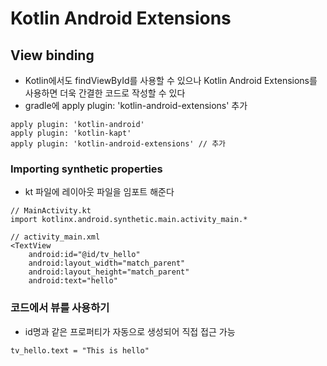 # Kotlin Android Extensions

## View binding
- Kotlin에서도 findViewById를 사용할 수 있으나 Kotlin Android Extensions를 사용하면 더욱 간결한 코드로 작성할 수 있다
- gradle에 apply plugin: 'kotlin-android-extensions' 추가

```
apply plugin: 'kotlin-android'
apply plugin: 'kotlin-kapt'
apply plugin: 'kotlin-android-extensions' // 추가
```

### Importing synthetic properties
- kt 파일에 레이아웃 파일을 임포트 해준다

```
// MainActivity.kt
import kotlinx.android.synthetic.main.activity_main.*

// activity_main.xml
<TextView
	android:id="@id/tv_hello"
	android:layout_width="match_parent"
	android:layout_height="match_parent"
	android:text="hello"
```

### 코드에서 뷰를 사용하기
- id명과 같은 프로퍼티가 자동으로 생성되어 직접 접근 가능

```
tv_hello.text = "This is hello"
```